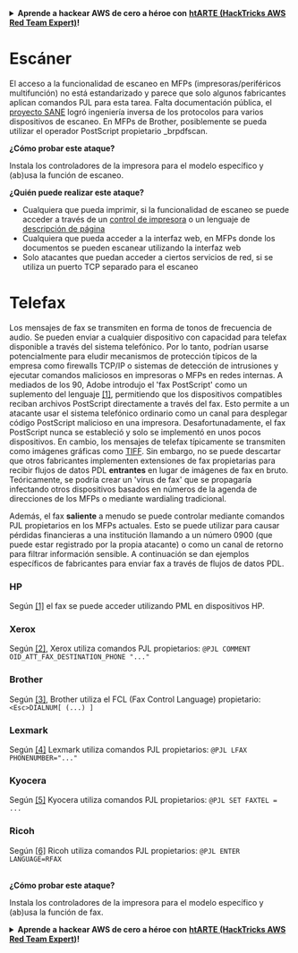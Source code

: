<details>

<summary><strong>Aprende a hackear AWS de cero a héroe con</strong> <a href="https://training.hacktricks.xyz/courses/arte"><strong>htARTE (HackTricks AWS Red Team Expert)</strong></a><strong>!</strong></summary>

Otras formas de apoyar a HackTricks:

* Si quieres ver tu **empresa anunciada en HackTricks** o **descargar HackTricks en PDF** revisa los [**PLANES DE SUSCRIPCIÓN**](https://github.com/sponsors/carlospolop)!
* Consigue el [**merchandising oficial de PEASS & HackTricks**](https://peass.creator-spring.com)
* Descubre [**La Familia PEASS**](https://opensea.io/collection/the-peass-family), nuestra colección de [**NFTs**](https://opensea.io/collection/the-peass-family) exclusivos
* **Únete al** 💬 [**grupo de Discord**](https://discord.gg/hRep4RUj7f) o al [**grupo de telegram**](https://t.me/peass) o **sígueme** en **Twitter** 🐦 [**@carlospolopm**](https://twitter.com/carlospolopm)**.**
* **Comparte tus trucos de hacking enviando PRs a los repositorios de github de** [**HackTricks**](https://github.com/carlospolop/hacktricks) y [**HackTricks Cloud**](https://github.com/carlospolop/hacktricks-cloud).

</details>


# Escáner

El acceso a la funcionalidad de escaneo en MFPs (impresoras/periféricos multifunción) no está estandarizado y parece que solo algunos fabricantes aplican comandos PJL para esta tarea. Falta documentación pública, el [proyecto SANE](http://www.sane-project.org/sane-backends.html#SCANNERS) logró ingeniería inversa de los protocolos para varios dispositivos de escaneo. En MFPs de Brother, posiblemente se pueda utilizar el operador PostScript propietario \_brpdfscan.

**¿Cómo probar este ataque?**

Instala los controladores de la impresora para el modelo específico y (ab)usa la función de escaneo.

**¿Quién puede realizar este ataque?**

* Cualquiera que pueda imprimir, si la funcionalidad de escaneo se puede acceder a través de un [control de impresora](http://hacking-printers.net/wiki/index.php/Fundamentals#Printer_Control_Languages) o un lenguaje de [descripción de página](http://hacking-printers.net/wiki/index.php/Fundamentals#Page_Description_Languages)
* Cualquiera que pueda acceder a la interfaz web, en MFPs donde los documentos se pueden escanear utilizando la interfaz web
* Solo atacantes que puedan acceder a ciertos servicios de red, si se utiliza un puerto TCP separado para el escaneo

# Telefax

Los mensajes de fax se transmiten en forma de tonos de frecuencia de audio. Se pueden enviar a cualquier dispositivo con capacidad para telefax disponible a través del sistema telefónico. Por lo tanto, podrían usarse potencialmente para eludir mecanismos de protección típicos de la empresa como firewalls TCP/IP o sistemas de detección de intrusiones y ejecutar comandos maliciosos en impresoras o MFPs en redes internas. A mediados de los 90, Adobe introdujo el 'fax PostScript' como un suplemento del lenguaje [\[1\]](http://hacking-printers.net/wiki/index.php/Fax_and_Scanner#cite_note-1), permitiendo que los dispositivos compatibles reciban archivos PostScript directamente a través del fax. Esto permite a un atacante usar el sistema telefónico ordinario como un canal para desplegar código PostScript malicioso en una impresora. Desafortunadamente, el fax PostScript nunca se estableció y solo se implementó en unos pocos dispositivos. En cambio, los mensajes de telefax típicamente se transmiten como imágenes gráficas como [TIFF](https://en.wikipedia.org/wiki/TIFF#TIFF_Compression_Tag). Sin embargo, no se puede descartar que otros fabricantes implementen extensiones de fax propietarias para recibir flujos de datos PDL **entrantes** en lugar de imágenes de fax en bruto. Teóricamente, se podría crear un 'virus de fax' que se propagaría infectando otros dispositivos basados en números de la agenda de direcciones de los MFPs o mediante wardialing tradicional.

Además, el fax **saliente** a menudo se puede controlar mediante comandos PJL propietarios en los MFPs actuales. Esto se puede utilizar para causar pérdidas financieras a una institución llamando a un número 0900 (que puede estar registrado por la propia atacante) o como un canal de retorno para filtrar información sensible. A continuación se dan ejemplos específicos de fabricantes para enviar fax a través de flujos de datos PDL.

### HP

Según [\[1\]](http://hplipopensource.com) el fax se puede acceder utilizando PML en dispositivos HP.

### Xerox

Según [\[2\]](http://www.office.xerox.com/support/dctips/dc02cc0280.pdf), Xerox utiliza comandos PJL propietarios: `@PJL COMMENT OID_ATT_FAX_DESTINATION_PHONE "..."`

### Brother

Según [\[3\]](http://brother-mfc.sourceforge.net/faxlanguage.txt), Brother utiliza el FCL (Fax Control Language) propietario: `<Esc>DIALNUM[ (...) ]`

### Lexmark

Según [\[4\]](https://www.lexmark.com/publications/pdfs/techref_WB.pdf) Lexmark utiliza comandos PJL propietarios: `@PJL LFAX PHONENUMBER="..."`

### Kyocera

Según [\[5\]](http://material.karlov.mff.cuni.cz/people/hajek/bizhub/femperonpsc200mu.pl) Kyocera utiliza comandos PJL propietarios: `@PJL SET FAXTEL = ...`

### Ricoh

Según [\[6\]](http://www.objectiflune.com/forum2/ubbthreads.php?ubb=showflat\&Number=29462\&page=1) Ricoh utiliza comandos PJL propietarios: `@PJL ENTER LANGUAGE=RFAX`

\
**¿Cómo probar este ataque?**

Instala los controladores de la impresora para el modelo específico y (ab)usa la función de fax.


<details>

<summary><strong>Aprende a hackear AWS de cero a héroe con</strong> <a href="https://training.hacktricks.xyz/courses/arte"><strong>htARTE (HackTricks AWS Red Team Expert)</strong></a><strong>!</strong></summary>

Otras formas de apoyar a HackTricks:

* Si quieres ver tu **empresa anunciada en HackTricks** o **descargar HackTricks en PDF** revisa los [**PLANES DE SUSCRIPCIÓN**](https://github.com/sponsors/carlospolop)!
* Consigue el [**merchandising oficial de PEASS & HackTricks**](https://peass.creator-spring.com)
* Descubre [**La Familia PEASS**](https://opensea.io/collection/the-peass-family), nuestra colección de [**NFTs**](https://opensea.io/collection/the-peass-family) exclusivos
* **Únete al** 💬 [**grupo de Discord**](https://discord.gg/hRep4RUj7f) o al [**grupo de telegram**](https://t.me/peass) o **sígueme** en **Twitter** 🐦 [**@carlospolopm**](https://twitter.com/carlospolopm)**.**
* **Comparte tus trucos de hacking enviando PRs a los repositorios de github de** [**HackTricks**](https://github.com/carlospolop/hacktricks) y [**HackTricks Cloud**](https://github.com/carlospolop/hacktricks-cloud).

</details>
